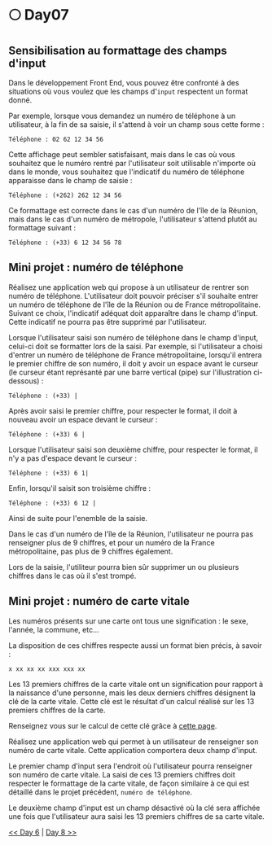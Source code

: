 # 🌕 Day07

## Sensibilisation au formattage des champs d'input

Dans le développement Front End, vous pouvez être confronté à des situations où vous voulez que les champs d'`input` respectent un format donné.

Par exemple, lorsque vous demandez un numéro de téléphone à un utilisateur, à la fin de sa saisie, il s'attend à voir un champ sous cette forme :

```
Téléphone : 02 62 12 34 56
```

Cette affichage peut sembler satisfaisant, mais dans le cas où vous souhaitez que le numéro rentré par l'utilisateur soit utilisable n'importe où dans le monde, vous souhaitez que l'indicatif du numéro de téléphone apparaisse dans le champ de saisie :

```
Téléphone : (+262) 262 12 34 56
```

Ce formattage est correcte dans le cas d'un numéro de l'île de la Réunion, mais dans le cas d'un numéro de métropole, l'utilisateur s'attend plutôt au formattage suivant :

```
Téléphone : (+33) 6 12 34 56 78
```

## Mini projet : numéro de téléphone

Réalisez une application web qui propose à un utilisateur de rentrer son numéro de téléphone. L'utilisateur doit pouvoir préciser s'il souhaite entrer un numéro de téléphone de l'île de la Réunion ou de France métropolitaine. Suivant ce choix, l'indicatif adéquat doit apparaître dans le champ d'input. Cette indicatif ne pourra pas être supprimé par l'utilisateur.

Lorsque l'utilisateur saisi son numéro de téléphone dans le champ d'input, celui-ci doit se formatter lors de la saisi. Par exemple, si l'utilisateur a choisi d'entrer un numéro de téléphone de France métropolitaine, lorsqu'il entrera le premier chiffre de son numéro, il doit y avoir un espace avant le curseur (le curseur étant représanté par une barre vertical (pipe) sur l'illustration ci-dessous) :
```
Téléphone : (+33) |
```

Après avoir saisi le premier chiffre, pour respecter le format, il doit à nouveau avoir un espace devant le curseur :
```
Téléphone : (+33) 6 |
```

Lorsque l'utilisateur saisi son deuxième chiffre, pour respecter le format, il n'y a pas d'espace devant le curseur :
```
Téléphone : (+33) 6 1|
```

Enfin, lorsqu'il saisit son troisième chiffre :
```
Téléphone : (+33) 6 12 |
```

Ainsi de suite pour l'enemble de la saisie.

Dans le cas d'un numéro de l'île de la Réunion, l'utilisateur ne pourra pas renseigner plus de 9 chiffres, et pour un numéro de la France métropolitaine, pas plus de 9 chiffres également.

Lors de la saisie, l'utiliteur pourra bien sûr supprimer un ou plusieurs chiffres dans le cas où il s'est trompé.

## Mini projet : numéro de carte vitale

Les numéros présents sur une carte ont tous une signification : le sexe, l'année, la commune, etc...

La disposition de ces chiffres respecte aussi un format bien précis, à savoir :
```
x xx xx xx xxx xxx xx
```

Les 13 premiers chiffres de la carte vitale ont un signification pour rapport à la naissance d'une personne, mais les deux derniers chiffres désignent la clé de la carte vitale. Cette clé est le résultat d'un calcul réalisé sur les 13 premiers chiffres de la carte.

Renseignez vous sur le calcul de cette clé grâce à [cette page](http://serge.mehl.free.fr/exos/cle_INSEE.html).

Réalisez une application web qui permet à un utilisateur de renseigner son numéro de carte vitale. Cette application comportera deux champ d'input.

Le premier champ d'input sera l'endroit où l'utilisateur pourra renseigner son numéro de carte vitale. La saisi de ces 13 premiers chiffres doit respecter le formattage de la carte vitale, de façon similaire à ce qui est détaillé dans le projet précédent, `numéro de téléphone`.

Le deuxième champ d'input est un champ désactivé où la clé sera affichée une fois que l'utilisateur aura saisi les 13 premiers chiffres de sa carte vitale.

[<< Day 6](../day_06/day_06.md) | [Day 8 >>](../day_08/day_08.md)
